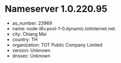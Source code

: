 # Nameserver 1.0.220.95

* as_number: 23969
* name: node-i8v.pool-1-0.dynamic.totinternet.net.
* city: Chiang Mai
* country: TH
* organization: TOT Public Company Limited
* version: Unknown
* dnssec: Unknown
